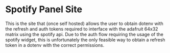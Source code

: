 # Spotify Panel Site

This is the site that (once self hosted) allows the user to obtain dotenv with the refresh and auth tokens required to interface with the adafruit 64x32 matrix using the spotify api.  Due to the auth flow requiring the usage of the spotify widget, this is unfortunately the only feasible way to obtain a refresh token in a dotenv with the correct permissions.